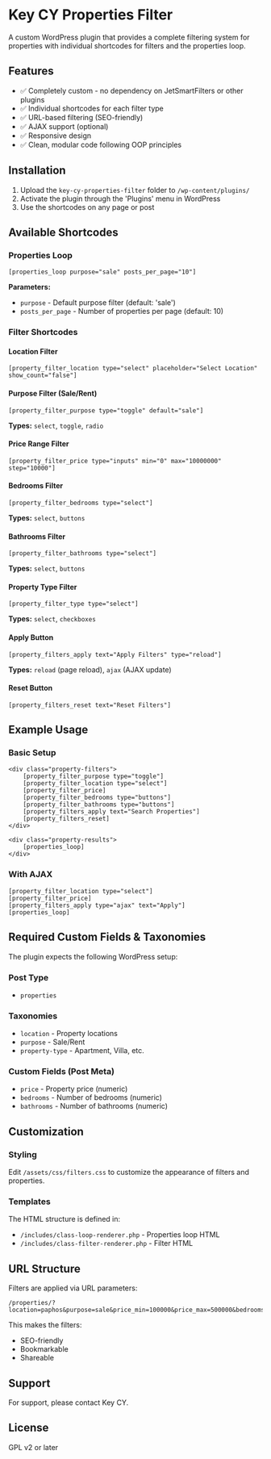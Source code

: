 # Key CY Properties Filter

A custom WordPress plugin that provides a complete filtering system for properties with individual shortcodes for filters and the properties loop.

## Features

- ✅ Completely custom - no dependency on JetSmartFilters or other plugins
- ✅ Individual shortcodes for each filter type
- ✅ URL-based filtering (SEO-friendly)
- ✅ AJAX support (optional)
- ✅ Responsive design
- ✅ Clean, modular code following OOP principles

## Installation

1. Upload the `key-cy-properties-filter` folder to `/wp-content/plugins/`
2. Activate the plugin through the 'Plugins' menu in WordPress
3. Use the shortcodes on any page or post

## Available Shortcodes

### Properties Loop

```
[properties_loop purpose="sale" posts_per_page="10"]
```

**Parameters:**

- `purpose` - Default purpose filter (default: 'sale')
- `posts_per_page` - Number of properties per page (default: 10)

### Filter Shortcodes

#### Location Filter

```
[property_filter_location type="select" placeholder="Select Location" show_count="false"]
```

#### Purpose Filter (Sale/Rent)

```
[property_filter_purpose type="toggle" default="sale"]
```

**Types:** `select`, `toggle`, `radio`

#### Price Range Filter

```
[property_filter_price type="inputs" min="0" max="10000000" step="10000"]
```

#### Bedrooms Filter

```
[property_filter_bedrooms type="select"]
```

**Types:** `select`, `buttons`

#### Bathrooms Filter

```
[property_filter_bathrooms type="select"]
```

**Types:** `select`, `buttons`

#### Property Type Filter

```
[property_filter_type type="select"]
```

**Types:** `select`, `checkboxes`

#### Apply Button

```
[property_filters_apply text="Apply Filters" type="reload"]
```

**Types:** `reload` (page reload), `ajax` (AJAX update)

#### Reset Button

```
[property_filters_reset text="Reset Filters"]
```

## Example Usage

### Basic Setup

```
<div class="property-filters">
    [property_filter_purpose type="toggle"]
    [property_filter_location type="select"]
    [property_filter_price]
    [property_filter_bedrooms type="buttons"]
    [property_filter_bathrooms type="buttons"]
    [property_filters_apply text="Search Properties"]
    [property_filters_reset]
</div>

<div class="property-results">
    [properties_loop]
</div>
```

### With AJAX

```
[property_filter_location type="select"]
[property_filter_price]
[property_filters_apply type="ajax" text="Apply"]
[properties_loop]
```

## Required Custom Fields & Taxonomies

The plugin expects the following WordPress setup:

### Post Type

- `properties`

### Taxonomies

- `location` - Property locations
- `purpose` - Sale/Rent
- `property-type` - Apartment, Villa, etc.

### Custom Fields (Post Meta)

- `price` - Property price (numeric)
- `bedrooms` - Number of bedrooms (numeric)
- `bathrooms` - Number of bathrooms (numeric)

## Customization

### Styling

Edit `/assets/css/filters.css` to customize the appearance of filters and properties.

### Templates

The HTML structure is defined in:

- `/includes/class-loop-renderer.php` - Properties loop HTML
- `/includes/class-filter-renderer.php` - Filter HTML

## URL Structure

Filters are applied via URL parameters:

```
/properties/?location=paphos&purpose=sale&price_min=100000&price_max=500000&bedrooms=3
```

This makes the filters:

- SEO-friendly
- Bookmarkable
- Shareable

## Support

For support, please contact Key CY.

## License

GPL v2 or later
